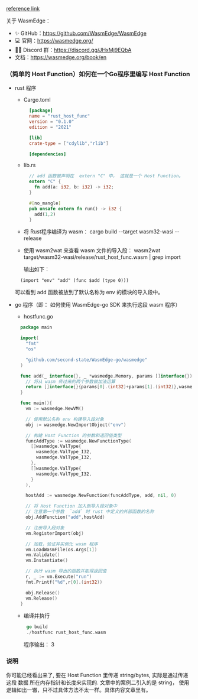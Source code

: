 [reference link](https://mp.weixin.qq.com/s/cVadim-euH0nNnsqWk8TFw)<br/>

关于 WasmEdge：
- ✨ GitHub：https://github.com/WasmEdge/WasmEdge
- 💻 官网：https://wasmedge.org/
- 👨‍💻‍ Discord 群：https://discord.gg/JHxMj9EQbA
- 文档：https://wasmedge.org/book/en

### （简单的 Host Function）如何在一个Go程序里编写 Host Function

- rust 程序
  - Cargo.toml

    ```toml
      [package]
      name = "rust_host_func"
      version = "0.1.0"
      edition = "2021"

      [lib]
      crate-type = ["cdylib","rlib"]

      [dependencies]
    ```
  - lib.rs

    ```rs
      // add 函数被声明在  extern "C" 中， 这就是一个 Host Function。
      extern "C" {
        fn add(a: i32, b: i32) -> i32;
      }

      #[no_mangle]
      pub unsafe extern fn run() -> i32 {
        add(1,2)
      }
    ```
   - 将 Rust程序编译为 wasm： cargo build --target wasm32-wasi --release
   - 使用 wasm2wat 来查看 wasm 文件的导入段： wasm2wat target/wasm32-wasi/release/rust_host_func.wasm | grep import

     输出如下：
    ```wasm
      (import "env" "add" (func $add (type 0)))
    ```
    可以看到 add 函数被放到了默认名称为 env 的模块的导入段中。

- go 程序（即： 如何使用 WasmEdge-go SDK 来执行这段 wasm 程序）
  - hostfunc.go
  ```go
    package main

    import(
      "fmt"
      "os"

      "github.com/second-state/WasmEdge-go/wasmedge"
    )

    func add(_ interface{}, _ *wasmedge.Memory, params []interface{})([]interface{},wasmdege.Result){
      // 将从 wasm 传过来的两个参数做加法运算
      return []interface{}{params[0].(int32)+params[1].(int32)},wasmedge.Result_Success
    }

    func main(){
      vm := wasmedge.NewVM()

      // 使用默认名称 env 构建导入段对象
      obj := wasmedge.NewImportObject("env")

      // 构建 Host Function 的参数和返回值类型
      funcAddType := wasmedge.NewFunctionType(
        []wasmedge.ValType{
          wasmedge.ValType_I32,
          wasmedge.ValType_I32,
        },
        []wasmedge.ValType{
          wasmedge.ValType_I32,
        }
      ),

      hostAdd := wasmedge.NewFunction(funcAddType, add, nil, 0)

      // 将 Host Function 加入到导入段对象中
      // 注意第一个参数  `add` 时 rust 中定义的外部函数的名称
      obj.AddFunction("add",hostAdd)

      // 注册导入段对象
      vm.RegisterImport(obj)

      // 加载，验证并实例化 wasm 程序
      vm.LoadWasmFile(os.Args[1])
      vm.Validate()
      vm.Instantiate()

      // 执行 wasm 导出的函数并取得返回值
      r, _ := vm.Execute("run")
      fmt.Printf("%d",r[0].(int32))

      obj.Release()
      vm.Release()
    }
  ```
  - 编译并执行
     ```go
      go build
      ./hostfunc rust_host_func.wasm
     ```
     程序输出： 3

### 说明
  你可能已经看出来了, 要在 Host Function 里传递 string/bytes, 实际是通过传递这段 数据 所在内存指针和长度来实现的.
  文章中的案例二引入的是 string， 使用逻辑如出一辙，只不过具体方法不太一样。具体内容文章里有。
